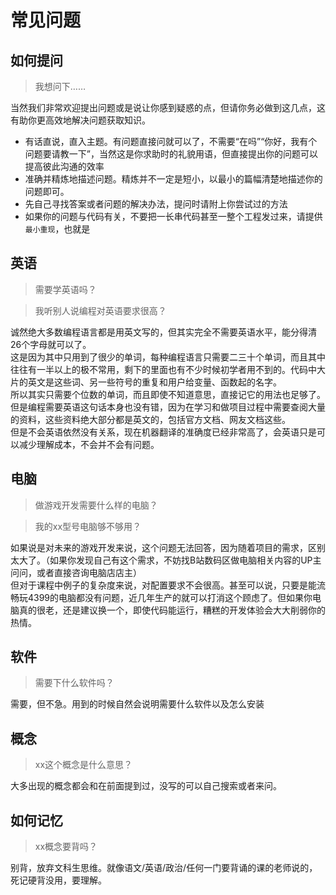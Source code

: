 # 常见问题

## 如何提问
> 我想问下……

当然我们非常欢迎提出问题或是说让你感到疑惑的点，但请你务必做到这几点，这有助你更高效地解决问题获取知识。
- 有话直说，直入主题。有问题直接问就可以了，不需要“在吗”“你好，我有个问题要请教一下”，当然这是你求助时的礼貌用语，但直接提出你的问题可以提高彼此沟通的效率
- 准确并精炼地描述问题。精炼并不一定是短小，以最小的篇幅清楚地描述你的问题即可。
- 先自己寻找答案或者问题的解决办法，提问时请附上你尝试过的方法
- 如果你的问题与代码有关，不要把一长串代码甚至一整个工程发过来，请提供`最小重现`，也就是

## 英语
> 需要学英语吗？

> 我听别人说编程对英语要求很高？

诚然绝大多数编程语言都是用英文写的，但其实完全不需要英语水平，能分得清26个字母就可以了。  
这是因为其中只用到了很少的单词，每种编程语言只需要二三十个单词，而且其中往往有一半以上的极不常用，剩下的里面也有不少时候初学者用不到的。代码中大片的英文是这些词、另一些符号的重复和用户给变量、函数起的名字。  
所以其实只需要个位数的单词，而且即使不知道意思，直接记它的用法也足够了。  
但是编程需要英语这句话本身也没有错，因为在学习和做项目过程中需要查阅大量的资料，这些资料绝大部分都是英文的，包括官方文档、网友文档这些。  
但是不会英语依然没有关系，现在机器翻译的准确度已经非常高了，会英语只是可以减少理解成本，不会并不会有问题。

## 电脑
> 做游戏开发需要什么样的电脑？

> 我的xx型号电脑够不够用？

如果说是对未来的游戏开发来说，这个问题无法回答，因为随着项目的需求，区别太大了。（如果你发现自己有这个需求，不妨找B站数码区做电脑相关内容的UP主问问，或者直接咨询电脑店店主）  
但对于课程中例子的复杂度来说，对配置要求不会很高。甚至可以说，只要是能流畅玩4399的电脑都没有问题，近几年生产的就可以打消这个顾虑了。但如果你电脑真的很老，还是建议换一个，即使代码能运行，糟糕的开发体验会大大削弱你的热情。

## 软件
> 需要下什么软件吗？

需要，但不急。用到的时候自然会说明需要什么软件以及怎么安装

## 概念
> xx这个概念是什么意思？

大多出现的概念都会和在前面提到过，没写的可以自己搜索或者来问。

## 如何记忆
> xx概念要背吗？

别背，放弃文科生思维。就像语文/英语/政治/任何一门要背诵的课的老师说的，死记硬背没用，要理解。
